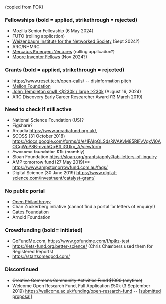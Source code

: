 (copied from FOK)

### Fellowships (bold = applied, strikethrough = rejected) 
* Mozilla Senior Fellowship (6 May 2024)
* FUTO (rolling application)
* [Weizenbaum Institute for the Networked Society](https://www.weizenbaum-institut.de/en/institute/work-and-career/fellowships/open-research-program/) (Sept 2024?)
* ARC/NHMRC 
* [Mercatus Emergent Ventures](https://www.mercatus.org/emergentventures) (rolling application?)
* [Moore Inventor Fellows](https://www.moore.org/initiative-strategy-detail?initiativeId=moore-inventor-fellows) (Nov 2024?)

### Grants (bold = applied, strikethrough = rejected)
* https://www.reset.tech/open-calls/ -- disinformation pitch
* [Mellon Foundation](https://www.mellon.org/article/grant-application-process)
* [John Templeton small <$230k / large >230k](https://templeton.org/grants/grant-calendar) (August 16, 2024) 
* ARC Discovery Early Career Researcher Award (13 March 2019) 

### Need to check if still active
* National Science Foundation (US)? 
* Figshare? 
* Arcadia https://www.arcadiafund.org.uk/,
* SCOSS (31 October 2018) https://docs.google.com/forms/d/e/1FAIpQLSdsRiVAKvM85RIFvVqxVi0AOCgWpP8B-nvp5QojBfLiGUkp_A/viewform
* Awesome foundation $1k (monthly)
* Sloan Foundation https://sloan.org/grants/apply#tab-letters-of-inquiry 
* AMP tomorrow fund (27 May 2019)** https://www.ampstomorrowfund.com.au/faqs/ 
* Digital Science (30 June 2019) https://www.digital-science.com/investment/catalyst-grant/

### No public portal
* [Open Philanthropy](https://www.openphilanthropy.org/how-to-apply-for-funding/) 
* Chan Zuckerberg initiative (cannot find a portal for letters of enquiry!) 
* [Gates Foundation](https://www.gatesfoundation.org/How-We-Work/General-Information/Grantseeker-FAQ)  
* Arnold Foundation

### Crowdfunding (bold = initiated)
* GoFundMe.com, https://www.gofundme.com/f/rpjkz-test
* https://lets-fund.org/better-science/ (Chris Chambers used them for Registered Reports)
* https://startsomegood.com/

### Discontinued 
* ~~Creative Commons Community Activities Fund $1000 (anytime)~~
* Welcome Open Research Fund, Full Application £50k (3 September 2019) https://wellcome.ac.uk/funding/open-research-fund -- [[submitted proposal]](https://docs.google.com/document/d/1D5Il4sEEeVZ56xURgkFZRWjjaThXEqZJ0JyDP1DNwDY/edit?usp=sharing)


